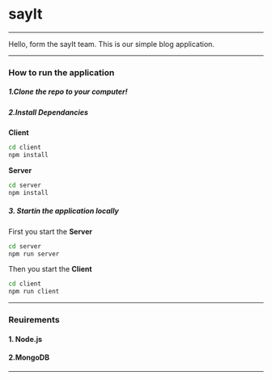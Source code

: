 # sayIt
---
Hello, form the sayIt team.
This is our simple blog application. 

---
### How to run the application    

##### 1.Clone the repo to your computer!

##### 2.Install Dependancies
 
 **Client**   
 ```bash 
 cd client
 npm install
  ```
      
 **Server**
 ```bash
 cd server
 npm install
 ```

##### 3. Startin the application locally
 
First you start the **Server**   
```bash 
cd server
npm run server
```

Then you start the **Client**
```bash
cd client
npm run client
```
   
---
### Reuirements

#### 1. Node.js

#### 2.MongoDB
---
